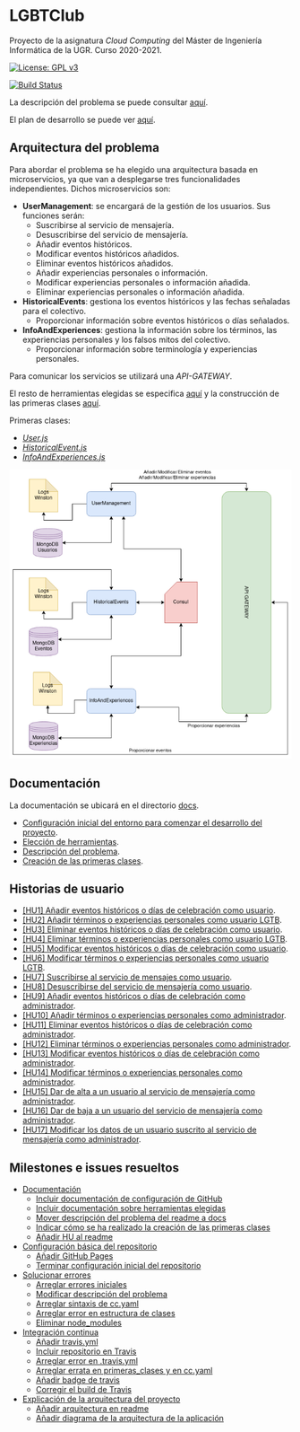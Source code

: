 # LGBTClub

Proyecto de la asignatura *Cloud Computing* del Máster de Ingeniería Informática de la UGR. Curso 2020-2021.

[![License: GPL v3](https://img.shields.io/badge/License-GPLv3-blue.svg)](https://www.gnu.org/licenses/gpl-3.0)

[![Build Status](https://travis-ci.org/aure-nogueras/LGBTClub.svg?branch=main)](https://travis-ci.org/github/aure-nogueras/LGBTClub)

La descripción del problema se puede consultar [aquí](https://aure-nogueras.github.io/LGBTClub/docs/descripcion_problema).

El plan de desarrollo se puede ver [aquí](https://github.com/aure-nogueras/LGBTClub/projects/1).

## Arquitectura del problema

Para abordar el problema se ha elegido una arquitectura basada en microservicios, ya que van a desplegarse tres funcionalidades independientes. Dichos microservicios son:

- **UserManagement**: se encargará de la gestión de los usuarios. Sus funciones serán:
	- Suscribirse al servicio de mensajería.
	- Desuscribirse del servicio de mensajería.
	- Añadir eventos históricos.
	- Modificar eventos históricos añadidos.
	- Eliminar eventos históricos añadidos.
	- Añadir experiencias personales o información.
	- Modificar experiencias personales o información añadida.
	- Eliminar experiencias personales o información añadida.
- **HistoricalEvents**: gestiona los eventos históricos y las fechas señaladas para el colectivo.
	- Proporcionar información sobre eventos históricos o días señalados.
- **InfoAndExperiences**: gestiona la información sobre los términos, las experiencias personales y los falsos mitos del colectivo.
	- Proporcionar información sobre terminología y experiencias personales.
	
Para comunicar los servicios se utilizará una *API-GATEWAY*.

El resto de herramientas elegidas se especifica [aquí](https://aure-nogueras.github.io/LGBTClub/docs/eleccion_herramientas) y la construcción de las primeras clases [aquí](https://aure-nogueras.github.io/LGBTClub/docs/primeras_clases).

Primeras clases:

- [*User.js*](https://github.com/aure-nogueras/LGBTClub/blob/main/src/UserManagement/User.js)
- [*HistoricalEvent.js*](https://github.com/aure-nogueras/LGBTClub/blob/main/src/HistoricalEvent/HistoricalEvent.js)
- [*InfoAndExperiences.js*](https://github.com/aure-nogueras/LGBTClub/blob/main/src/InfoAndExperiences/InfoAndExperiences.js) 

![Arquitectura](./docs/imgs/Arquitectura.png "Arquitectura basada en microservicios")


## Documentación

La documentación se ubicará en el directorio [docs](https://github.com/aure-nogueras/ProyectoCC/tree/main/docs). 
- [Configuración inicial del entorno para comenzar el desarrollo del proyecto](https://aure-nogueras.github.io/LGBTClub/docs/configuracion_entorno).
- [Elección de herramientas](https://aure-nogueras.github.io/LGBTClub/docs/eleccion_herramientas).
- [Descripción del problema](https://aure-nogueras.github.io/LGBTClub/docs/descripcion_problema).
- [Creación de las primeras clases](https://aure-nogueras.github.io/LGBTClub/docs/primeras_clases).

## Historias de usuario

- [[HU1] Añadir eventos históricos o días de celebración como usuario](https://github.com/aure-nogueras/LGBTClub/issues/12).
- [[HU2] Añadir términos o experiencias personales como usuario LGTB](https://github.com/aure-nogueras/LGBTClub/issues/13).
- [[HU3] Eliminar eventos históricos o días de celebración como usuario](https://github.com/aure-nogueras/LGBTClub/issues/14).
- [[HU4] Eliminar términos o experiencias personales como usuario LGTB](https://github.com/aure-nogueras/LGBTClub/issues/15).
- [[HU5] Modificar eventos históricos o días de celebración como usuario](https://github.com/aure-nogueras/LGBTClub/issues/16).
- [[HU6] Modificar términos o experiencias personales como usuario LGTB](https://github.com/aure-nogueras/LGBTClub/issues/17).
- [[HU7] Suscribirse al servicio de mensajes como usuario](https://github.com/aure-nogueras/LGBTClub/issues/18).
- [[HU8] Desuscribirse del servicio de mensajería como usuario](https://github.com/aure-nogueras/LGBTClub/issues/19).
- [[HU9] Añadir eventos históricos o días de celebración como administrador](https://github.com/aure-nogueras/LGBTClub/issues/20).
- [[HU10] Añadir términos o experiencias personales como administrador](https://github.com/aure-nogueras/LGBTClub/issues/21).
- [[HU11] Eliminar eventos históricos o días de celebración como administrador](https://github.com/aure-nogueras/LGBTClub/issues/22).
- [[HU12] Eliminar términos o experiencias personales como administrador](https://github.com/aure-nogueras/LGBTClub/issues/23).
- [[HU13] Modificar eventos históricos o días de celebración como administrador](https://github.com/aure-nogueras/LGBTClub/issues/24).
- [[HU14] Modificar términos o experiencias personales como administrador](https://github.com/aure-nogueras/LGBTClub/issues/25).
- [[HU15] Dar de alta a un usuario al servicio de mensajería como administrador](https://github.com/aure-nogueras/LGBTClub/issues/26).
- [[HU16] Dar de baja a un usuario del servicio de mensajería como administrador](https://github.com/aure-nogueras/LGBTClub/issues/27).
- [[HU17] Modificar los datos de un usuario suscrito al servicio de mensajería como administrador](https://github.com/aure-nogueras/LGBTClub/issues/28).

## Milestones e issues resueltos

- [Documentación](https://github.com/aure-nogueras/LGBTClub/milestone/2)
   - [Incluir documentación de configuración de GitHub](https://github.com/aure-nogueras/LGBTClub/issues/2)
   - [Incluir documentación sobre herramientas elegidas](https://github.com/aure-nogueras/LGBTClub/issues/11)
   - [Mover descripción del problema del readme a docs](https://github.com/aure-nogueras/LGBTClub/issues/30)
   - [Indicar cómo se ha realizado la creación de las primeras clases](https://github.com/aure-nogueras/LGBTClub/issues/31)
   - [Añadir HU al readme](https://github.com/aure-nogueras/LGBTClub/issues/36)
- [Configuración básica del repositorio](https://github.com/aure-nogueras/LGBTClub/milestone/1)
   - [Añadir GitHub Pages](https://github.com/aure-nogueras/LGBTClub/issues/3)
   - [Terminar configuración inicial del repositorio](https://github.com/aure-nogueras/LGBTClub/issues/1)
- [Solucionar errores](https://github.com/aure-nogueras/LGBTClub/milestone/4)
   - [Arreglar errores iniciales](https://github.com/aure-nogueras/LGBTClub/issues/4)
   - [Modificar descripción del problema](https://github.com/aure-nogueras/LGBTClub/issues/29)
   - [Arreglar sintaxis de cc.yaml](https://github.com/aure-nogueras/LGBTClub/issues/33)
   - [Arreglar error en estructura de clases](https://github.com/aure-nogueras/LGBTClub/issues/34)
   - [Eliminar node_modules](https://github.com/aure-nogueras/LGBTClub/issues/37)
- [Integración continua](https://github.com/aure-nogueras/LGBTClub/milestone/5)
   - [Añadir travis.yml](https://github.com/aure-nogueras/LGBTClub/issues/5)
   - [Incluir repositorio en Travis](https://github.com/aure-nogueras/LGBTClub/issues/6)
   - [Arreglar error en .travis.yml](https://github.com/aure-nogueras/LGBTClub/issues/7)
   - [Arreglar errata en primeras_clases y en cc.yaml](https://github.com/aure-nogueras/LGBTClub/issues/32)
   - [Añadir badge de travis](https://github.com/aure-nogueras/LGBTClub/issues/8)
   - [Corregir el build de Travis](https://github.com/aure-nogueras/LGBTClub/issues/35)
- [Explicación de la arquitectura del proyecto](https://github.com/aure-nogueras/LGBTClub/milestone/3)
   - [Añadir arquitectura en readme](https://github.com/aure-nogueras/LGBTClub/issues/9)
   - [Añadir diagrama de la arquitectura de la aplicación](https://github.com/aure-nogueras/LGBTClub/issues/10) 
   
	 
	 
